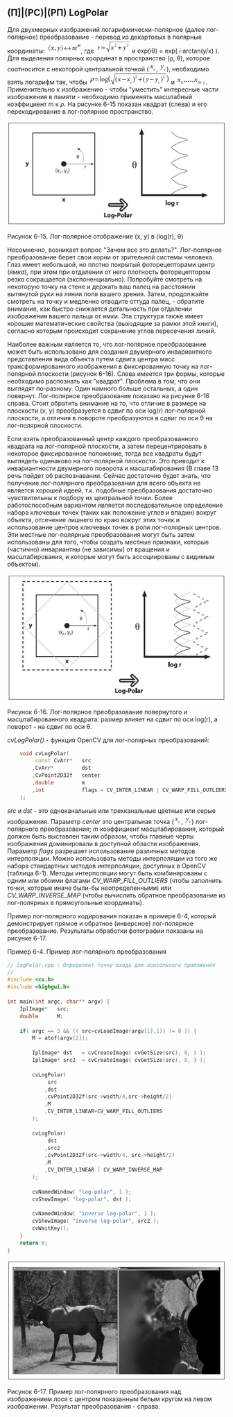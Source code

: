 ## (П]|(РС)|(РП) LogPolar

Для двухмерных изображений логарифмически-полярное (далее лог-полярное) преобразование - перевод из декартовых в полярные координаты: ![Формула 6-20 не найдена](Images/Frml_6_20.jpg), где ![Формула 6-21 не найдена](Images/Frml_6_21.jpg) и exp(iθ) = exp( i⋅arctan(y/x) ). Для выделения полярных координат в пространство (ρ, θ), которое соотносится с некоторой центральной точкой (![Формула 6-22 не найдена](Images/Frml_6_22.jpg), ![Формула 6-23 не найдена](Images/Frml_6_23.jpg)), необходимо взять логарифм так, чтобы ![Формула 6-24 не найдена](Images/Frml_6_24.jpg) и ![Формула 6-25 не найдена](Images/Frml_6_25.jpg). Применительно к изображению - чтобы "уместить" интересные части изображения в памяти - необходимо применять масштабный коэффициент *m* к *ρ*. На рисунке 6-15 показан квадрат (слева) и его перекодирование в лог-полярное пространство.

![Рисунок 6-15 не найден](Images/Pic_6_15.jpg)

Рисунок 6-15. Лог-полярное отображение (x, y) в (log(r), θ)

Несомненно, возникает вопрос "Зачем все это делать?". Лог-полярное преобразование берет свои корни от зрительной системы человека. Глаз имеет небольшой, но плотно покрытый фоторецепторами центр (*ямка*), при этом при отдалении от него плотность фоторецептором резко сокращается (экспоненциально). Попробуйте смотреть на некоторую точку на стене и держать ваш палец на расстоянии вытянутой руки на линии поля вашего зрения. Затем, продолжайте смотреть на точку и медленно отводите оттуда палец, - обратите внимание, как быстро снижается детальность при отдалении изображения вашего пальца от ямки. Эта структура также имеет хорошие математические свойства (выходящие за рамки этой книги), согласно которым происходит сохранение углов пересечения линий. 

Наиболее важным является то, что лог-полярное преобразование может быть использовано для создания двумерного инвариантного представления вида объекта путем сдвига центра масс трансформированного изображения в фиксированную точку на лог-полярной плоскости (рисунок 6-16). Слева имеется три формы, которые необходимо распознать как "квадрат". Проблема в том, что они выглядят по-разному. Один намного больше остальных, а один повернут. Лог-полярное преобразование показано на рисунке 6-16 справа. Стоит обратить внимание на то, что отличие в размере на плоскости (x, y) преобразуется в сдвиг по оси log(r) лог-полярной плоскости, а отличия в повороте преобразуются в сдвиг по оси θ на лог-полярной плоскости. 

Если взять преобразованный центр каждого преобразованного квадрата на лог-полярной плоскости, а затем перецентрировать в некоторое фиксированное положение, тогда все квадраты будут выглядеть одинаково на лог-полярной плоскости. Это приводит к инвариантности двумерного поворота и масштабирования (В главе 13 речь пойдет об распознавании. Сейчас достаточно будет знать, что получение лог-полярного преобразования для всего объекта не является хорошей идеей, т.к. подобные преобразования достаточно чувствительны к подбору их центральной точки. Более работоспособным вариантом является последовательное определение набора ключевых точек (таких как положение углов и впадин) вокруг объекта, отсечение лишнего по краю вокруг этих точек и использование центров ключевых точек в роли лог-полярных центров. Эти местные лог-полярные преобразования могут быть затем использованы для того, чтобы создать местные признаки, которые (частично) инвариантны (не зависимы) от вращения и масштабирования, и которые могут быть ассоциированы с видимым объектом).

![Рисунок 6-16 не найден](Images/Pic_6_16.jpg)

Рисунок 6-16. Лог-полярное преобразование повернутого и масштабированного квадрата: размер влияет на сдвиг по оси log(r), а поворот - на сдвиг по оси θ.

*cvLogPolar()* - функция OpenCV для лог-полярных преобразований:

```cpp
	void cvLogPolar(
		 const CvArr* 	src
		,CvArr* 		dst
		,CvPoint2D32f 	center
		,double 		m
		,int 			flags = CV_INTER_LINEAR | CV_WARP_FILL_OUTLIERS
	);
```

*src* и *dst* - это одноканальные или трехканальные цветные или серые изображения. Параметр *center* это центральная точка (![Формула 6-22 не найдена](Images/Frml_6_22.jpg), ![Формула 6-23 не найдена](Images/Frml_6_23.jpg)) лог-полярного преобразования; *m* коэффициент масштабирования, который должен быть выставлен таким образом, чтобы главные черты изображения доминировали в доступной области изображения. Параметр *flags* разрешает использование различных методов интерполяции. Можно использовать методы интерполяции из того же набора стандартных методов интерполяции, доступных в OpenCV (таблица 6-1). Методы интерполяции могут быть комбинированы с одним или обоими флагами *CV_WARP_FILL_OUTLIERS* (чтобы заполнить точки, которые иначе были-бы неопределенными) или *CV_WARP_INVERSE_MAP* (чтобы вычислить обратное преобразование из лог-полярных в прямоугольные координаты). 

Пример лог-полярного кодирования показан в примере 6-4, который демонстрирует прямое и обратное (инверсное) лог-полярное преобразование. Результаты обработки фотографии показаны на рисунке 6-17. 

Пример 6-4. Пример лог-полярного преобразования

```cpp
// logPolar.cpp : Определяет точку входа для консольного приложения
//
#include <cv.h>
#include <highgui.h>

int main(int argc, char** argv) {
	IplImage* 	src;
	double 		M;

	if( argc == 3 && (( src=cvLoadImage(argv[1],1)) != 0 )) {
		M = atof(argv[2]);

		IplImage* dst 	= cvCreateImage( cvGetSize(src), 8, 3 );
		IplImage* src2 	= cvCreateImage( cvGetSize(src), 8, 3 );
		
		cvLogPolar(
			 src
			,dst
			,cvPoint2D32f(src->width/4,src->height/2)
			,M
			,CV_INTER_LINEAR+CV_WARP_FILL_OUTLIERS
		);

		cvLogPolar(
			 dst
			,src2
			,cvPoint2D32f(src->width/4, src->height/2)
			,M
			,CV_INTER_LINEAR | CV_WARP_INVERSE_MAP
		);

		cvNamedWindow( "log-polar", 1 );
		cvShowImage( "log-polar", dst );

		cvNamedWindow( "inverse log-polar", 1 );
		cvShowImage( "inverse log-polar", src2 );
		cvWaitKey();
	}
	return 0;
}
```

![Рисунок 6-17 не найден](Images/Pic_6_17.jpg)

Рисунок 6-17. Пример лог-полярного преобразования над изображением лося с центром показанным белым кругом на левом изображении. Результат преобразования - справа.
